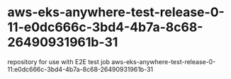# aws-eks-anywhere-test-release-0-11-e0dc666c-3bd4-4b7a-8c68-26490931961b-31
repository for use with E2E test job aws-eks-anywhere-test-release-0-11:e0dc666c-3bd4-4b7a-8c68-26490931961b-31
